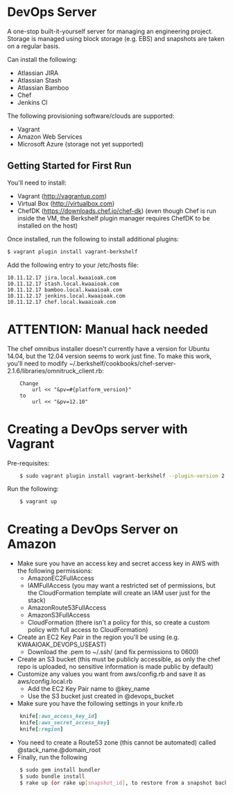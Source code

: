 DevOps Server
=============

A one-stop built-it-yourself server for managing an engineering project.
Storage is managed using block storage (e.g. EBS) and snapshots are taken on a regular basis.

Can install the following:
* Atlassian JIRA
* Atlassian Stash
* Atlassian Bamboo
* Chef
* Jenkins CI

The following provisioning software/clouds are supported:
* Vagrant
* Amazon Web Services
* Microsoft Azure (storage not yet supported)

Getting Started for First Run
-----------------------------
You'll need to install:

* Vagrant (http://vagrantup.com)
* Virtual Box (http://virtualbox.com)
* ChefDK (https://downloads.chef.io/chef-dk)
    (even though Chef is run inside the VM, the Berkshelf plugin manager requires ChefDK to be installed on the host)

Once installed, run the following to install additional plugins:

```bash
$ vagrant plugin install vagrant-berkshelf
```

Add the following entry to your /etc/hosts file:

    10.11.12.17 jira.local.kwaaioak.com
    10.11.12.17 stash.local.kwaaioak.com
    10.11.12.17 bamboo.local.kwaaioak.com
    10.11.12.17 jenkins.local.kwaaioak.com
    10.11.12.17 chef.local.kwaaioak.com

ATTENTION: Manual hack needed
======================
The chef omnibus installer doesn't currently have a version for Ubuntu 14.04, but the 12.04 version
seems to work just fine. To make this work, you'll need to modify ~/.berkshelf/cookbooks/chef-server-2.1.6/libraries/omnitruck_client.rb:

```
    Change
        url << "&pv=#{platform_version}"
    to
        url << "&pv=12.10"
```

Creating a DevOps server with Vagrant
======================================
Pre-requisites:
```bash
    $ sudo vagrant plugin install vagrant-berkshelf --plugin-version 2.0.1
```

Run the following:
```bash
    $ vagrant up
```

Creating a DevOps Server on Amazon
===================================
* Make sure you have an access key and secret access key in AWS with the following permissions:
    * AmazonEC2FullAccess
    * IAMFullAccess (you may want a restricted set of permissions, but the CloudFormation template will create an IAM user just for the stack)
    * AmazonRoute53FullAccess
    * AmazonS3FullAccess
    * CloudFormation (there isn't a policy for this, so create a custom policy with full access to CloudFormation)
* Create an EC2 Key Pair in the region you'll be using (e.g. KWAAIOAK_DEVOPS_USEAST)
    * Download the .pem to ~/.ssh/ (and fix permissions to 0600)
* Create an S3 bucket (this must be publicly accessible, as only the chef repo is uploaded, no sensitive information is made public by default)
* Customize any values you want from aws/config.rb and save it as aws/config.local.rb
    * Add the EC2 Key Pair name to @key_name
    * Use the S3 bucket just created in @devops_bucket
* Make sure you have the following settings in your knife.rb
```ruby
    knife[:aws_access_key_id]
    knife[:aws_secret_access_key]
    knife[:region]
```
* You need to create a Route53 zone (this cannot be automated) called @stack_name.@domain_root
* Finally, run the following
```bash
    $ sudo gem install bundler
    $ sudo bundle install
    $ rake up (or rake up[snapshot_id], to restore from a snapshot backup)
```
